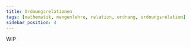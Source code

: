 ```yaml
---
title: Ordnungsrelationen
tags: [mathematik, mengenlehre, relation, ordnung, ordnungsrelation]
sidebar_position: 4
---
```


WIP